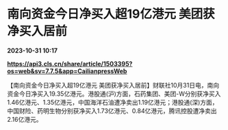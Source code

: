 # 南向资金今日净买入超19亿港元 美团获净买入居前

**2023-10-31 10:17**

**https://api3.cls.cn/share/article/1503395?os=web&sv=7.7.5&app=CailianpressWeb**

【南向资金今日净买入超19亿港元 美团获净买入居前】财联社10月31日电，南向资金今日净买入19.35亿港元。港股通(沪)方面，石药集团、美团-W分别获净买入1.46亿港元、1.35亿港元，中国海洋石油遭净卖出1.19亿港元；港股通(深)方面，中国财险、药明生物分别获净买入1.73亿港元、0.84亿港元，腾讯控股遭净卖出2.16亿港元。